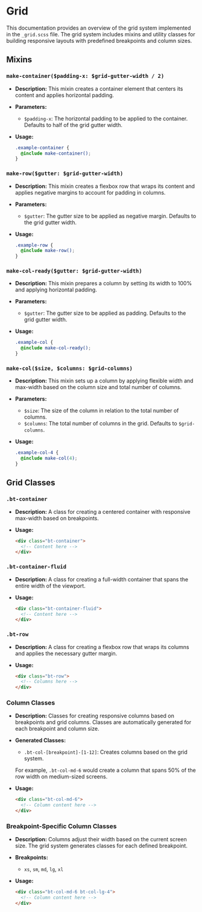 # Grid

This documentation provides an overview of the grid system implemented in the `_grid.scss` file. The grid system includes mixins and utility classes for building responsive layouts with predefined breakpoints and column sizes.

## Mixins

### `make-container($padding-x: $grid-gutter-width / 2)`

- **Description:** 
  This mixin creates a container element that centers its content and applies horizontal padding.
  
- **Parameters:**
  - `$padding-x`: The horizontal padding to be applied to the container. Defaults to half of the grid gutter width.

- **Usage:**
  ```scss
  .example-container {
    @include make-container();
  }
  ```

### `make-row($gutter: $grid-gutter-width)`

- **Description:** 
  This mixin creates a flexbox row that wraps its content and applies negative margins to account for padding in columns.
  
- **Parameters:**
  - `$gutter`: The gutter size to be applied as negative margin. Defaults to the grid gutter width.

- **Usage:**
  ```scss
  .example-row {
    @include make-row();
  }
  ```

### `make-col-ready($gutter: $grid-gutter-width)`

- **Description:** 
  This mixin prepares a column by setting its width to 100% and applying horizontal padding.
  
- **Parameters:**
  - `$gutter`: The gutter size to be applied as padding. Defaults to the grid gutter width.

- **Usage:**
  ```scss
  .example-col {
    @include make-col-ready();
  }
  ```

### `make-col($size, $columns: $grid-columns)`

- **Description:** 
  This mixin sets up a column by applying flexible width and max-width based on the column size and total number of columns.
  
- **Parameters:**
  - `$size`: The size of the column in relation to the total number of columns.
  - `$columns`: The total number of columns in the grid. Defaults to `$grid-columns`.

- **Usage:**
  ```scss
  .example-col-4 {
    @include make-col(4);
  }
  ```

## Grid Classes

### `.bt-container`

- **Description:** 
  A class for creating a centered container with responsive max-width based on breakpoints.

- **Usage:**
  ```html
  <div class="bt-container">
    <!-- Content here -->
  </div>
  ```

### `.bt-container-fluid`

- **Description:** 
  A class for creating a full-width container that spans the entire width of the viewport.

- **Usage:**
  ```html
  <div class="bt-container-fluid">
    <!-- Content here -->
  </div>
  ```

### `.bt-row`

- **Description:** 
  A class for creating a flexbox row that wraps its columns and applies the necessary gutter margin.

- **Usage:**
  ```html
  <div class="bt-row">
    <!-- Columns here -->
  </div>
  ```

### Column Classes

- **Description:** 
  Classes for creating responsive columns based on breakpoints and grid columns. Classes are automatically generated for each breakpoint and column size.

- **Generated Classes:**
  - `.bt-col-[breakpoint]-[1-12]`: Creates columns based on the grid system.
  
  For example, `.bt-col-md-6` would create a column that spans 50% of the row width on medium-sized screens.

- **Usage:**
  ```html
  <div class="bt-col-md-6">
    <!-- Column content here -->
  </div>
  ```

### Breakpoint-Specific Column Classes

- **Description:** 
  Columns adjust their width based on the current screen size. The grid system generates classes for each defined breakpoint.

- **Breakpoints:** 
  - `xs`, `sm`, `md`, `lg`, `xl`

- **Usage:**
  ```html
  <div class="bt-col-md-6 bt-col-lg-4">
    <!-- Column content here -->
  </div>
  ```
